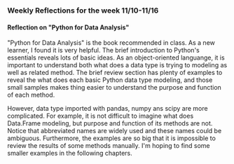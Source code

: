 <h3>Weekly Reflections for the week 11/10-11/16</h3>

<h4>Reflection on "Python for Data Analysis"</h4>

"Python for Data Analysis" is the book recommended in class. As a new learner, I found it is very helpful. The brief introduction to Python's essentials reveals lots of basic ideas. As an object-oriented languange, it is important to understand both what does a data type is trying to modeling as well as related method. The brief review section has plenty of examples to reveal the what does each basic Python data type modeling, and those small samples makes thing easier to understand the purpose and function of each method.

However, data type imported with pandas, numpy ans scipy are more complicated. For example, it is not difficult to imagine what does Data.Frame modeling, but purpose and function of its methods are not. Notice that abbreviated names are widely used and these names could be ambiguous. Furthermore, the examples are so big that it is impossible to review the results of some methods manually. I'm hoping to find some smaller examples in the following chapters.

